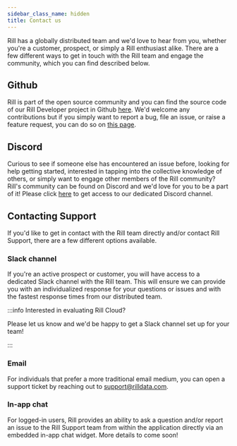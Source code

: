 ```yaml
---
sidebar_class_name: hidden
title: Contact us
---
```


Rill has a globally distributed team and we'd love to hear from you, whether you're a customer, prospect, or simply a Rill enthusiast alike. There are a few different ways to get in touch with the Rill team and engage the community, which you can find described below.

## Github

Rill is part of the open source community and you can find the source code of our Rill Developer project in Github [here](https://github.com/rilldata/rill). We'd welcome any contributions but if you simply want to report a bug, file an issue, or raise a feature request, you can do so on [this page](https://github.com/rilldata/rill/issues).

## Discord

Curious to see if someone else has encountered an issue before, looking for help getting started, interested in tapping into the collective knowledge of others, or simply want to engage other members of the Rill community? Rill's community can be found on Discord and we'd love for you to be a part of it! Please click [here](https://discord.gg/dG5HMb55) to get access to our dedicated Discord channel.

## Contacting Support
If you'd like to get in contact with the Rill team directly and/or contact Rill Support, there are a few different options available.

### Slack channel

If you're an active prospect or customer, you will have access to a dedicated Slack channel with the Rill team. This will ensure we can provide you with an individualized response for your questions or issues and with the fastest response times from our distributed team.

:::info Interested in evaluating Rill Cloud?

Please let us know and we'd be happy to get a Slack channel set up for your team!

:::

### Email

For individuals that prefer a more traditional email medium, you can open a support ticket by reaching out to support@rilldata.com. 

### In-app chat

For logged-in users, Rill provides an ability to ask a question and/or report an issue to the Rill Support team from within the application directly via an embedded in-app chat widget. More details to come soon!
